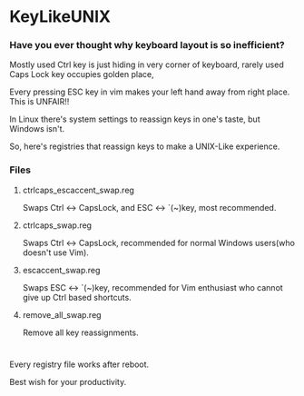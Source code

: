 # KeyLikeUNIX
### Have you ever thought why keyboard layout is so inefficient?

Mostly used Ctrl key is just hiding in very corner of keyboard, rarely used Caps Lock key occupies golden place,

Every pressing ESC key in vim makes your left hand away from right place. This is UNFAIR!!

In Linux there's system settings to reassign keys in one's taste, but Windows isn't.

So, here's registries that reassign keys to make a UNIX-Like experience.
### Files
1. ctrlcaps_escaccent_swap.reg
   
   Swaps Ctrl <-> CapsLock, and ESC <-> `(~)key, most recommended.
   
2. ctrlcaps_swap.reg
   
   Swaps Ctrl <-> CapsLock, recommended for normal Windows users(who doesn't use Vim).
   
3. escaccent_swap.reg
   
   Swaps ESC <-> `(~)key, recommended for Vim enthusiast who cannot give up Ctrl based shortcuts.
   
4. remove_all_swap.reg

   Remove all key reassignments.
#
Every registry file works after reboot.

Best wish for your productivity.
